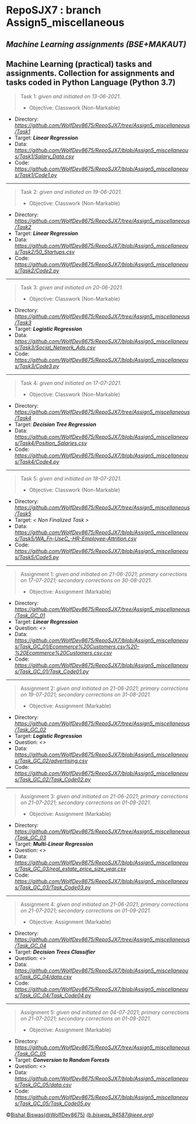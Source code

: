 # RepoSJX7 : branch Assign5_miscellaneous
_Machine Learning assignments (BSE+MAKAUT)_
---
Machine Learning (practical) tasks and assignments. 
Collection for assignments and tasks coded in Python Language (Python 3.7) 
---
> Task 1: _given and initiated on 13-06-2021._
> - Objective: Classwork (Non-Markable)
- Directory: _https://github.com/WolfDev8675/RepoSJX7/tree/Assign5_miscellaneous/Task1_
- Target: _**Linear Regression**_
- Data: _https://github.com/WolfDev8675/RepoSJX7/blob/Assign5_miscellaneous/Task1/Salary_Data.csv_
- Code: _https://github.com/WolfDev8675/RepoSJX7/blob/Assign5_miscellaneous/Task1/Code1.py_
---
> Task 2: _given and initiated on 19-06-2021._
> - Objective: Classwork (Non-Markable)
- Directory: _https://github.com/WolfDev8675/RepoSJX7/tree/Assign5_miscellaneous/Task2_
- Target: _**Linear Regression**_
- Data: _https://github.com/WolfDev8675/RepoSJX7/blob/Assign5_miscellaneous/Task2/50_Startups.csv_
- Code: _https://github.com/WolfDev8675/RepoSJX7/blob/Assign5_miscellaneous/Task2/Code2.py_
---
> Task 3: _given and initiated on 20-06-2021._
> - Objective: Classwork (Non-Markable)
- Directory: _https://github.com/WolfDev8675/RepoSJX7/tree/Assign5_miscellaneous/Task3_
- Target: _**Logistic Regression**_
- Data: _https://github.com/WolfDev8675/RepoSJX7/blob/Assign5_miscellaneous/Task3/Social_Network_Ads.csv_
- Code: _https://github.com/WolfDev8675/RepoSJX7/blob/Assign5_miscellaneous/Task3/Code3.py_
---
> Task 4: _given and initiated on 17-07-2021._
> - Objective: Classwork (Non-Markable)
- Directory: _https://github.com/WolfDev8675/RepoSJX7/tree/Assign5_miscellaneous/Task4_
- Target: _**Decision Tree Regression**_
- Data: _https://github.com/WolfDev8675/RepoSJX7/blob/Assign5_miscellaneous/Task4/Position_Salaries.csv_
- Code: _https://github.com/WolfDev8675/RepoSJX7/blob/Assign5_miscellaneous/Task4/Code4.py_
---
> Task 5: _given and initiated on 18-07-2021._
> - Objective: Classwork (Non-Markable)
- Directory: _https://github.com/WolfDev8675/RepoSJX7/tree/Assign5_miscellaneous/Task5_
- Target: _< Non Finalized Task >_
- Data: _https://github.com/WolfDev8675/RepoSJX7/blob/Assign5_miscellaneous/Task5/WA_Fn-UseC_-HR-Employee-Attrition.csv_
- Code: _https://github.com/WolfDev8675/RepoSJX7/blob/Assign5_miscellaneous/Task5/Code5.py_
---
> Assignment 1: _given and initiated on 21-06-2021; primary corrections on 17-07-2021; secondary corrections on 30-08-2021._
> - Objective: Assignment (Markable) 
- Directory: _https://github.com/WolfDev8675/RepoSJX7/tree/Assign5_miscellaneous/Task_GC_01_
- Target: _**Linear Regression**_
- Question: _<>_
- Data: _https://github.com/WolfDev8675/RepoSJX7/blob/Assign5_miscellaneous/Task_GC_01/Ecommerce%20Customers.csv%20-%20Ecommerce%20Customers.csv.csv_
- Code: _https://github.com/WolfDev8675/RepoSJX7/blob/Assign5_miscellaneous/Task_GC_01/Task_Code01.py_ 
---
> Assignment 2: _given and initiated on 21-06-2021; primary corrections on 19-07-2021; secondary corrections on 31-08-2021._
> - Objective: Assignment (Markable) 
- Directory: _https://github.com/WolfDev8675/RepoSJX7/tree/Assign5_miscellaneous/Task_GC_02_
- Target: _**Logistic Regression**_
- Question: _<>_
- Data: _https://github.com/WolfDev8675/RepoSJX7/blob/Assign5_miscellaneous/Task_GC_02/advertising.csv_
- Code: _https://github.com/WolfDev8675/RepoSJX7/blob/Assign5_miscellaneous/Task_GC_02/Task_Code02.py_
---
> Assignment 3: _given and initiated on 21-06-2021; primary corrections on 21-07-2021; secondary corrections on 01-09-2021._
> - Objective: Assignment (Markable) 
- Directory: _https://github.com/WolfDev8675/RepoSJX7/tree/Assign5_miscellaneous/Task_GC_03_
- Target: _**Multi-Linear Regression**_
- Question: _<>_
- Data: _https://github.com/WolfDev8675/RepoSJX7/blob/Assign5_miscellaneous/Task_GC_03/real_estate_price_size_year.csv_
- Code: _https://github.com/WolfDev8675/RepoSJX7/blob/Assign5_miscellaneous/Task_GC_03/Task_Code03.py_
---
> Assignment 4: _given and initiated on 21-06-2021; primary corrections on 21-07-2021; secondary corrections on 01-09-2021._
> - Objective: Assignment (Markable) 
- Directory: _https://github.com/WolfDev8675/RepoSJX7/tree/Assign5_miscellaneous/Task_GC_04_
- Target: _**Decision Trees Classifier**_
- Question: _<>_
- Data: _https://github.com/WolfDev8675/RepoSJX7/blob/Assign5_miscellaneous/Task_GC_04/data.csv_
- Code: _https://github.com/WolfDev8675/RepoSJX7/blob/Assign5_miscellaneous/Task_GC_04/Task_Code04.py_
---
> Assignment 5: _given and initiated on 04-07-2021; primary corrections on 21-07-2021; secondary corrections on 01-09-2021._
> - Objective: Assignment (Markable) 
- Directory: _https://github.com/WolfDev8675/RepoSJX7/tree/Assign5_miscellaneous/Task_GC_05_
- Target: _**Conversion to Random Forests**_
- Question: _<>_
- Data: _https://github.com/WolfDev8675/RepoSJX7/blob/Assign5_miscellaneous/Task_GC_05/data.csv_
- Code: _https://github.com/WolfDev8675/RepoSJX7/blob/Assign5_miscellaneous/Task_GC_05/Task_Code05.py_


&copy;[Bishal Biswas(@WolfDev8675)](https://github.com/WolfDev8675)
_(b.biswas_94587@ieee.org)_
